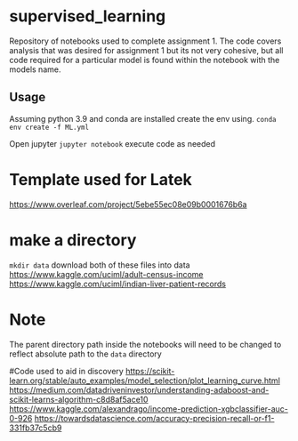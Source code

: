 # supervised_learning
Repository of notebooks used to complete assignment 1.  The code covers analysis that was desired for assignment 1 but its not very cohesive, but all code required for a particular model is found within the notebook with the models name. 

## Usage
Assuming python 3.9 and conda are installed create the env using.
`conda env create -f ML.yml`

Open jupyter
`jupyter notebook` execute code as needed

# Template used for Latek
https://www.overleaf.com/project/5ebe55ec08e09b0001676b6a

# make a directory 
`mkdir data`
download both of these files into data
https://www.kaggle.com/uciml/adult-census-income
https://www.kaggle.com/uciml/indian-liver-patient-records

# Note
The parent directory path inside the notebooks will need to be changed to reflect absolute path to the `data` directory

#Code used to aid in discovery
https://scikit-learn.org/stable/auto_examples/model_selection/plot_learning_curve.html
https://medium.com/datadriveninvestor/understanding-adaboost-and-scikit-learns-algorithm-c8d8af5ace10
https://www.kaggle.com/alexandrago/income-prediction-xgbclassifier-auc-0-926
https://towardsdatascience.com/accuracy-precision-recall-or-f1-331fb37c5cb9


